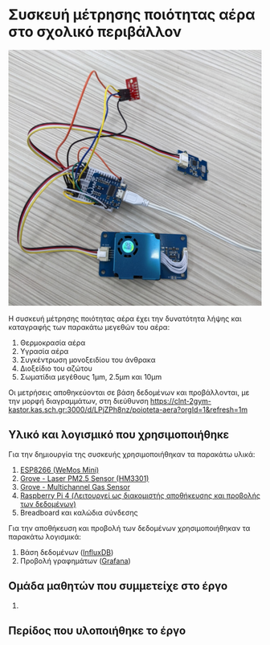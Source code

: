 # Συσκευή μέτρησης ποιότητας αέρα στο σχολικό περιβάλλον

<img src="images/epalair.jpg" alt="Συσκευή μέτρησης ποιότητας αέρα">

Η συσκευή μέτρησης ποιότητας αέρα έχει την δυνατότητα λήψης και καταγραφής των παρακάτω μεγεθών του αέρα:
1. Θερμοκρασία αέρα
2. Υγρασία αέρα
3. Συγκέντρωση μονοξειδίου του άνθρακα
4. Διοξείδιο του αζώτου
5. Σωματίδια μεγέθους 1μm, 2.5μm και 10μm

Οι μετρήσεις αποθηκεύονται σε βάση δεδομένων και προβάλλονται, με την μορφή διαγραμμάτων, στη διεύθυνση https://clnt-2gym-kastor.kas.sch.gr:3000/d/LPjZPh8nz/poioteta-aera?orgId=1&refresh=1m

## Υλικό και λογισμικό που χρησιμοποιήθηκε
Για την δημιουργία της συσκευής χρησιμοποιήθηκαν τα παρακάτω υλικά:
1. <a href="https://www.wemos.cc/en/latest/d1/d1_mini.html">ESP8266 (WeMos Mini)</a>
2. <a href="https://wiki.seeedstudio.com/Grove-Laser_PM2.5_Sensor-HM3301/">Grove - Laser PM2.5 Sensor (HM3301)</a>
3. <a href="https://wiki.seeedstudio.com/Grove-Multichannel_Gas_Sensor/">Grove - Multichannel Gas Sensor</a>
4. <a href="https://www.raspberrypi.com/products/raspberry-pi-4-model-b/">Raspberry Pi 4 (Λειτουργεί ως διακομιστής αποθήκευσης και προβολής των δεδομένων)</a>
5. Breadboard και καλώδια σύνδεσης

Για την αποθήκευση και προβολή των δεδομένων χρησιμοποιήθηκαν τα παρακάτω λογισμικά:
1. Βάση δεδομένων (<a href="https://www.influxdata.com/" target="_blank">InfluxDB</a>)
2. Προβολή γραφημάτων (<a href="https://grafana.com/" target="_blank">Grafana</a>)

## Ομάδα μαθητών που συμμετείχε στο έργο
1.

## Περίδος που υλοποιήθηκε το έργο